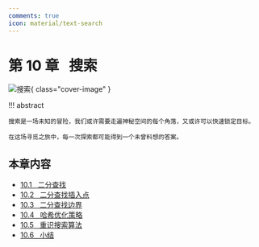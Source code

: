```yaml
---
comments: true
icon: material/text-search
---
```


# 第 10 章 &nbsp; 搜索

![搜索](../assets/covers/chapter_searching.jpg){ class="cover-image" }

!!! abstract

    搜索是一场未知的冒险，我们或许需要走遍神秘空间的每个角落，又或许可以快速锁定目标。
    
    在这场寻觅之旅中，每一次探索都可能得到一个未曾料想的答案。

## 本章内容

- [10.1 &nbsp; 二分查找](https://www.hello-algo.com/chapter_searching/binary_search/)
- [10.2 &nbsp; 二分查找插入点](https://www.hello-algo.com/chapter_searching/binary_search_insertion/)
- [10.3 &nbsp; 二分查找边界](https://www.hello-algo.com/chapter_searching/binary_search_edge/)
- [10.4 &nbsp; 哈希优化策略](https://www.hello-algo.com/chapter_searching/replace_linear_by_hashing/)
- [10.5 &nbsp; 重识搜索算法](https://www.hello-algo.com/chapter_searching/searching_algorithm_revisited/)
- [10.6 &nbsp; 小结](https://www.hello-algo.com/chapter_searching/summary/)
